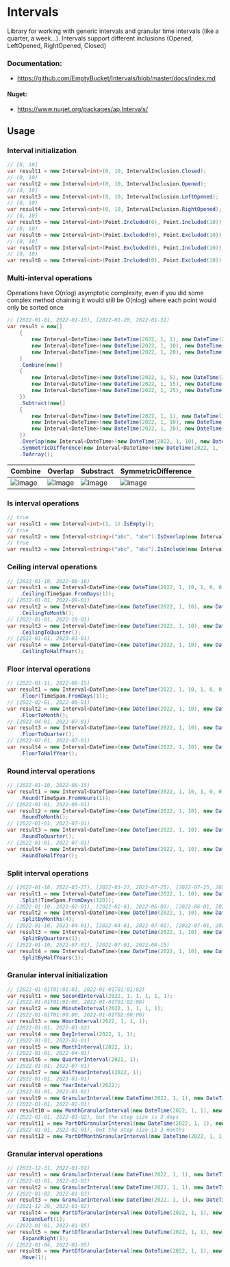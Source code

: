 # Intervals

Library for working with generic intervals and granular time intervals (like a quarter, a week...). Intervals support
different inclusions (Opened, LeftOpened, RightOpened, Closed)

### Documentation:

* https://github.com/EmptyBucket/Intervals/blob/master/docs/index.md

#### Nuget:

* https://www.nuget.org/packages/ap.Intervals/

## Usage

### Interval initialization

```csharp
// [0, 10]
var result1 = new Interval<int>(0, 10, IntervalInclusion.Closed);
// (0, 10)
var result2 = new Interval<int>(0, 10, IntervalInclusion.Opened);
// (0, 10]
var result3 = new Interval<int>(0, 10, IntervalInclusion.LeftOpened);
// [0, 10)
var result4 = new Interval<int>(0, 10, IntervalInclusion.RightOpened);
// [0, 10]
var result5 = new Interval<int>(Point.Included(0), Point.Included(10));
// (0, 10)
var result6 = new Interval<int>(Point.Excluded(0), Point.Excluded(10));
// (0, 10]
var result7 = new Interval<int>(Point.Excluded(0), Point.Included(10));
// [0, 10)
var result8 = new Interval<int>(Point.Included(0), Point.Excluded(10));
```

### Multi-interval operations

Operations have O(nlog) asymptotic complexity, even if you did some complex method chaining it would still be O(nlog)
where each point would only be sorted once

```csharp
// [2022-01-01, 2022-01-15), [2022-01-20, 2022-01-31)
var result = new[]
    {
        new Interval<DateTime>(new DateTime(2022, 1, 1), new DateTime(2022, 1, 5)),
        new Interval<DateTime>(new DateTime(2022, 1, 10), new DateTime(2022, 1, 15)),
        new Interval<DateTime>(new DateTime(2022, 1, 20), new DateTime(2022, 1, 25)),
    }
    .Combine(new[]
    {
        new Interval<DateTime>(new DateTime(2022, 1, 5), new DateTime(2022, 1, 10)),
        new Interval<DateTime>(new DateTime(2022, 1, 15), new DateTime(2022, 1, 20)),
        new Interval<DateTime>(new DateTime(2022, 1, 25), new DateTime(2022, 1, 31)),
    })
    .Subtract(new[]
    {
        new Interval<DateTime>(new DateTime(2022, 1, 1), new DateTime(2022, 1, 5)),
        new Interval<DateTime>(new DateTime(2022, 1, 10), new DateTime(2022, 1, 15)),
        new Interval<DateTime>(new DateTime(2022, 1, 20), new DateTime(2022, 1, 25)),
    })
    .Overlap(new Interval<DateTime>(new DateTime(2022, 1, 10), new DateTime(2022, 1, 25)))
    .SymmetricDifference(new Interval<DateTime>(new DateTime(2022, 1, 1), new DateTime(2022, 1, 31)))
    .ToArray();
```

| Combine | Overlap | Substract | SymmetricDifference |
| --- | --- | --- | --- |
| ![image](https://user-images.githubusercontent.com/8377311/170842990-f7fa9a86-93cb-4904-b0c1-d44e6402b9e8.png) | ![image](https://user-images.githubusercontent.com/8377311/170842996-4eeb830e-cb43-4403-9d0e-f3f6935c030c.png) | ![image](https://user-images.githubusercontent.com/8377311/170843001-518e926a-ff64-46cb-b88e-a12436ef43b0.png) | ![image](https://user-images.githubusercontent.com/8377311/170843011-a271a586-d46a-4dba-8648-40b91332d630.png) |

### Is interval operations

```csharp
// true
var result1 = new Interval<int>(1, 1).IsEmpty();
// true
var result2 = new Interval<string>("abc", "abe").IsOverlap(new Interval<string>("abd", "abg"));
// true
var result3 = new Interval<string>("abc", "abz").IsInclude(new Interval<string>("abd", "abe"));
```

### Ceiling interval operations

```csharp
// [2022-01-10, 2022-08-16)
var result1 = new Interval<DateTime>(new DateTime(2022, 1, 10, 1, 0, 0), new DateTime(2022, 8, 15, 1, 0, 0))
    .Ceiling(TimeSpan.FromDays(1));
// [2022-01-01, 2022-09-01)
var result2 = new Interval<DateTime>(new DateTime(2022, 1, 10), new DateTime(2022, 8, 15))
    .CeilingToMonth();
// [2022-01-01, 2022-10-01)
var result3 = new Interval<DateTime>(new DateTime(2022, 1, 10), new DateTime(2022, 8, 15))
    .CeilingToQuarter();
// [2022-01-01, 2023-01-01)
var result4 = new Interval<DateTime>(new DateTime(2022, 1, 10), new DateTime(2022, 8, 15))
    .CeilingToHalfYear();
```

### Floor interval operations

```csharp
// [2022-01-11, 2022-08-15)
var result1 = new Interval<DateTime>(new DateTime(2022, 1, 10, 1, 0, 0), new DateTime(2022, 8, 15, 1, 0, 0))
    .Floor(TimeSpan.FromDays(1));
// [2022-02-01, 2022-08-01)
var result2 = new Interval<DateTime>(new DateTime(2022, 1, 10), new DateTime(2022, 8, 15))
    .FloorToMonth();
// [2022-04-01, 2022-07-01)
var result3 = new Interval<DateTime>(new DateTime(2022, 1, 10), new DateTime(2022, 8, 15))
    .FloorToQuarter();
// [2022-07-01, 2022-07-01)
var result4 = new Interval<DateTime>(new DateTime(2022, 1, 10), new DateTime(2022, 8, 15))
    .FloorToHalfYear();
```

### Round interval operations

```csharp
// [2022-01-10, 2022-08-15)
var result1 = new Interval<DateTime>(new DateTime(2022, 1, 10, 1, 0, 0), new DateTime(2022, 8, 15, 1, 0, 0))
    .Round(TimeSpan.FromHours(1));
// [2022-01-01, 2022-08-01)
var result2 = new Interval<DateTime>(new DateTime(2022, 1, 10), new DateTime(2022, 8, 15))
    .RoundToMonth();
// [2022-01-01, 2022-07-01)
var result3 = new Interval<DateTime>(new DateTime(2022, 1, 10), new DateTime(2022, 8, 15))
    .RoundToQuarter();
// [2022-01-01, 2022-07-01)
var result4 = new Interval<DateTime>(new DateTime(2022, 1, 10), new DateTime(2022, 8, 15))
    .RoundToHalfYear();
```

### Split interval operations

```csharp
// [2022-01-10, 2022-03-27), [2022-03-27, 2022-07-25), [2022-07-25, 2022-08-15)
var result1 = new Interval<DateTime>(new DateTime(2022, 1, 10), new DateTime(2022, 8, 15))
    .Split(TimeSpan.FromDays(120));
// [2022-01-10, 2022-02-01), [2022-02-01, 2022-06-01), [2022-06-01, 2022-08-15)
var result2 = new Interval<DateTime>(new DateTime(2022, 1, 10), new DateTime(2022, 8, 15))
    .SplitByMonths(4);
// [2022-01-10, 2022-04-01), [2022-04-01, 2022-07-01), [2022-07-01, 2022-08-15)
var result3 = new Interval<DateTime>(new DateTime(2022, 1, 10), new DateTime(2022, 8, 15))
    .SplitByQuarters(1);
// [2022-01-10, 2022-07-01), [2022-07-01, 2022-08-15)
var result4 = new Interval<DateTime>(new DateTime(2022, 1, 10), new DateTime(2022, 8, 15))
    .SplitByHalfYears(1);
```

### Granular interval initialization

```csharp
// [2022-01-01T01:01:01, 2022-01-01T01:01:02)
var result1 = new SecondInterval(2022, 1, 1, 1, 1, 1);
// [2022-01-01T01:01:00, 2022-01-01T01:02:00)
var result2 = new MinuteInterval(2022, 1, 1, 1, 1);
// [2022-01-01T01:00:00, 2022-01-01T02:00:00)
var result3 = new HourInterval(2022, 1, 1, 1);
// [2022-01-01, 2022-01-02)
var result4 = new DayInterval(2022, 1, 1);
// [2022-01-01, 2022-02-01)
var result5 = new MonthInterval(2022, 1);
// [2022-01-01, 2022-04-01)
var result6 = new QuarterInterval(2022, 1);
// [2022-01-01, 2022-07-01)
var result7 = new HalfYearInterval(2022, 1);
// [2022-01-01, 2023-01-01)
var result8 = new YearInterval(2022);
// [2022-01-01, 2022-01-02)
var result9 = new GranularInterval(new DateTime(2022, 1, 1), new DateTime(2022, 1, 2));
// [2022-01-01, 2022-02-01)
var result10 = new MonthGranularInterval(new DateTime(2022, 1, 1), new DateTime(2022, 2, 1));
// [2022-01-01, 2022-01-02), but the step size is 3 days
var result11 = new PartOfGranularInterval(new DateTime(2022, 1, 1), new DateTime(2022, 1, 2), TimeSpan.FromDays(3));
// [2022-01-01, 2022-02-01), but the step size is 3 months
var result12 = new PartOfMonthGranularInterval(new DateTime(2022, 1, 1), new DateTime(2022, 2, 1), 3);
```

### Granular interval operations

```csharp
// [2021-12-31, 2022-01-02)
var result1 = new GranularInterval(new DateTime(2022, 1, 1), new DateTime(2022, 1, 2)).ExpandLeft(1);
// [2022-01-01, 2022-01-03)
var result2 = new GranularInterval(new DateTime(2022, 1, 1), new DateTime(2022, 1, 2)).ExpandRight(1);
// [2022-01-02, 2022-01-03)
var result3 = new GranularInterval(new DateTime(2022, 1, 1), new DateTime(2022, 1, 2)).Move(1);
// [2021-12-29, 2022-01-02)
var result4 = new PartOfGranularInterval(new DateTime(2022, 1, 1), new DateTime(2022, 1, 2), TimeSpan.FromDays(3))
    .ExpandLeft(1);
// [2022-01-01, 2022-01-05)
var result5 = new PartOfGranularInterval(new DateTime(2022, 1, 1), new DateTime(2022, 1, 2), TimeSpan.FromDays(3))
    .ExpandRight(1);
// [2022-01-04, 2022-01-05)
var result6 = new PartOfGranularInterval(new DateTime(2022, 1, 1), new DateTime(2022, 1, 2), TimeSpan.FromDays(3))
    .Move(1);
```